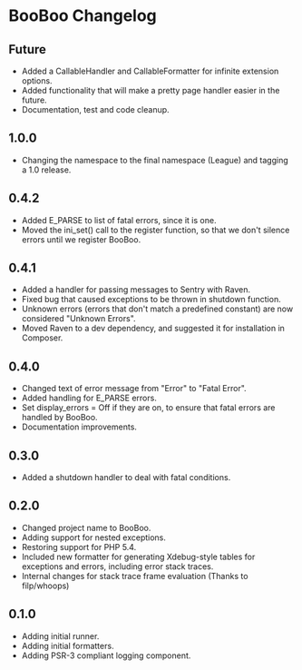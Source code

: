 # BooBoo Changelog

## Future
* Added a CallableHandler and CallableFormatter for infinite extension options.
* Added functionality that will make a pretty page handler easier in the future.
* Documentation, test and code cleanup.

## 1.0.0
* Changing the namespace to the final namespace (League) and tagging a 1.0 release.

## 0.4.2
* Added E_PARSE to list of fatal errors, since it is one.
* Moved the ini_set() call to the register function, so that we don't silence errors until we register BooBoo.

## 0.4.1
* Added a handler for passing messages to Sentry with Raven.
* Fixed bug that caused exceptions to be thrown in shutdown function.
* Unknown errors (errors that don't match a predefined constant) are now considered "Unknown Errors".
* Moved Raven to a dev dependency, and suggested it for installation in Composer.

## 0.4.0
* Changed text of error message from "Error" to "Fatal Error".
* Added handling for E_PARSE errors.
* Set display_errors = Off if they are on, to ensure that fatal errors are handled by BooBoo.
* Documentation improvements.

## 0.3.0
* Added a shutdown handler to deal with fatal conditions.

## 0.2.0

* Changed project name to BooBoo.
* Adding support for nested exceptions.
* Restoring support for PHP 5.4.
* Included new formatter for generating Xdebug-style tables for exceptions and errors, including error stack traces.
* Internal changes for stack trace frame evaluation (Thanks to filp/whoops)

## 0.1.0

* Adding initial runner.
* Adding initial formatters.
* Adding PSR-3 compliant logging component.